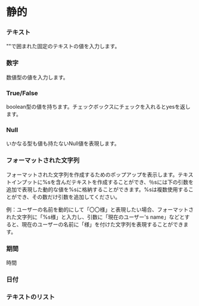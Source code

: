 # 静的



### テキスト

""で囲まれた固定のテキストの値を入力します。

### 数字

数値型の値を入力します。

### True/False

boolean型の値を持ちます。チェックボックスにチェックを入れるとyesを返します。

### Null

いかなる型も値も持たないNull値を表現します。

### フォーマットされた文字列

フォーマットされた文字列を作成するためのポップアップを表示します。テキストインプットに%sを含んだテキストを作成することができ、％sには下の引数を追加で表現した動的な値を%sに格納することができます。%sは複数使用することができ、その数だけ引数を追加してください。

例：ユーザーの名前を動的にして「〇〇様」と表現したい場合、フォーマットされた文字列に「%s様」と入力し、引数に「現在のユーザー's name」などとすると、現在のユーザーの名前に「様」を付けた文字列を表現することができます。

### 期間

時間

### 日付



### テキストのリスト



